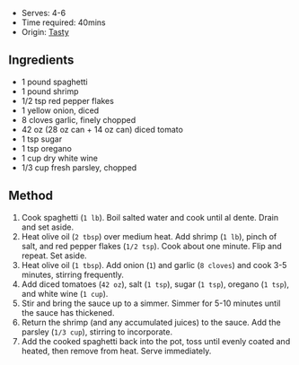 * Serves: 4-6
* Time required: 40mins
* Origin: [Tasty](https://tasty.co/recipe/one-pot-garlic-tomato-shrimp-pasta)

## Ingredients
* 1 pound spaghetti
* 1 pound shrimp
* 1/2 tsp red pepper flakes
* 1 yellow onion, diced
* 8 cloves garlic, finely chopped
* 42 oz (28 oz can + 14 oz can) diced tomato
* 1 tsp sugar
* 1 tsp oregano
* 1 cup dry white wine
* 1/3 cup fresh parsley, chopped
## Method
1. Cook spaghetti (`1 lb`). Boil salted water and cook until al dente. Drain and set aside. 
1. Heat olive oil (`2 tbsp`) over medium heat. Add shrimp (`1 lb`), pinch of salt, and red pepper flakes (`1/2 tsp`). Cook about one minute. Flip and repeat. Set aside.
1. Heat olive oil (`1 tbsp`). Add onion (`1`) and garlic (`8 cloves`) and cook 3-5 minutes, stirring frequently. 
1. Add diced tomatoes (`42 oz`), salt (`1 tsp`), sugar (`1 tsp`), oregano (`1 tsp`), and white wine (`1 cup`).
1. Stir and bring the sauce up to a simmer. Simmer for 5-10 minutes until the sauce has thickened.
1. Return the shrimp (and any accumulated juices) to the sauce. Add the parsley (`1/3 cup`), stirring to incorporate.
1. Add the cooked spaghetti back into the pot, toss until evenly coated and heated, then remove from heat. Serve immediately.
